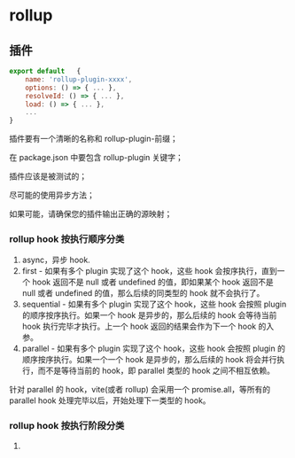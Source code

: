 # rollup

## 插件

```js
export default   {
    name: 'rollup-plugin-xxxx',
    options: () => { ... },
    resolveId: () => { ... },
    load: () => { ... },
    ...
}
```

插件要有一个清晰的名称和 rollup-plugin-前缀；

在 package.json 中要包含 rollup-plugin 关键字；

插件应该是被测试的；

尽可能的使用异步方法；

如果可能，请确保您的插件输出正确的源映射；

### rollup hook 按执行顺序分类

1. async，异步 hook.
2. first - 如果有多个 plugin 实现了这个 hook，这些 hook 会按序执行，直到一个 hook 返回不是 null 或者 undefined 的值，即如果某个 hook 返回不是 null 或者 undefined 的值，那么后续的同类型的 hook 就不会执行了。
3. sequential - 如果有多个 plugin 实现了这个 hook，这些 hook 会按照 plugin 的顺序按序执行。如果一个 hook 是异步的，那么后续的 hook 会等待当前 hook 执行完毕才执行。上一个 hook 返回的结果会作为下一个 hook 的入参。
4. parallel - 如果有多个 plugin 实现了这个 hook，这些 hook 会按照 plugin 的顺序按序执行。如果一个一个 hook 是异步的，那么后续的 hook 将会并行执行，而不是等待当前的 hook，即 parallel 类型的 hook 之间不相互依赖。

针对 parallel 的 hook，vite(或者 rollup) 会采用一个 promise.all，等所有的 parallel hook 处理完毕以后，开始处理下一类型的 hook。

### rollup hook 按执行阶段分类

1.
